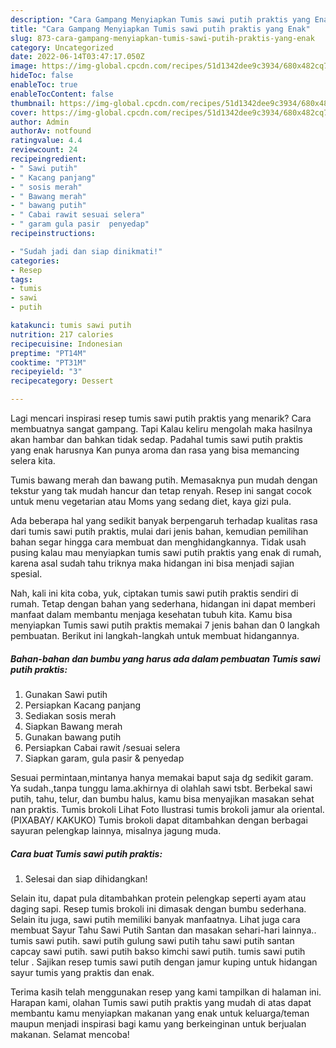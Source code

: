 ```yaml
---
description: "Cara Gampang Menyiapkan Tumis sawi putih praktis yang Enak"
title: "Cara Gampang Menyiapkan Tumis sawi putih praktis yang Enak"
slug: 873-cara-gampang-menyiapkan-tumis-sawi-putih-praktis-yang-enak
category: Uncategorized
date: 2022-06-14T03:47:17.050Z
image: https://img-global.cpcdn.com/recipes/51d1342dee9c3934/680x482cq70/tumis-sawi-putih-praktis-foto-resep-utama.jpg
hideToc: false
enableToc: true
enableTocContent: false
thumbnail: https://img-global.cpcdn.com/recipes/51d1342dee9c3934/680x482cq70/tumis-sawi-putih-praktis-foto-resep-utama.jpg
cover: https://img-global.cpcdn.com/recipes/51d1342dee9c3934/680x482cq70/tumis-sawi-putih-praktis-foto-resep-utama.jpg
author: Admin
authorAv: notfound
ratingvalue: 4.4
reviewcount: 24
recipeingredient:
- " Sawi putih"
- " Kacang panjang"
- " sosis merah"
- " Bawang merah"
- " bawang putih"
- " Cabai rawit sesuai selera"
- " garam gula pasir  penyedap"
recipeinstructions:

- "Sudah jadi dan siap dinikmati!"
categories:
- Resep
tags:
- tumis
- sawi
- putih

katakunci: tumis sawi putih 
nutrition: 217 calories
recipecuisine: Indonesian
preptime: "PT14M"
cooktime: "PT31M"
recipeyield: "3"
recipecategory: Dessert

---
```



Lagi mencari inspirasi resep tumis sawi putih praktis yang menarik? Cara membuatnya sangat gampang. Tapi Kalau keliru mengolah maka hasilnya akan hambar dan bahkan tidak sedap. Padahal tumis sawi putih praktis yang enak harusnya Kan punya aroma dan rasa yang bisa memancing selera kita.


Tumis bawang merah dan bawang putih. Memasaknya pun mudah dengan tekstur yang tak mudah hancur dan tetap renyah. Resep ini sangat cocok untuk menu vegetarian atau Moms yang sedang diet, kaya gizi pula.

Ada beberapa hal yang sedikit banyak berpengaruh terhadap kualitas rasa dari tumis sawi putih praktis, mulai dari jenis bahan, kemudian pemilihan bahan segar hingga cara membuat dan menghidangkannya. Tidak usah pusing kalau mau menyiapkan tumis sawi putih praktis yang enak di rumah, karena asal sudah tahu triknya maka hidangan ini bisa menjadi sajian spesial.


Nah, kali ini kita coba, yuk, ciptakan tumis sawi putih praktis sendiri di rumah. Tetap dengan bahan yang sederhana, hidangan ini dapat memberi manfaat dalam membantu menjaga kesehatan tubuh kita. Kamu bisa menyiapkan Tumis sawi putih praktis memakai 7 jenis bahan dan 0 langkah pembuatan. Berikut ini langkah-langkah untuk membuat hidangannya.

<!--inarticleads1-->

##### Bahan-bahan dan bumbu yang harus ada dalam pembuatan Tumis sawi putih praktis:

1. Gunakan  Sawi putih
1. Persiapkan  Kacang panjang
1. Sediakan  sosis merah
1. Siapkan  Bawang merah
1. Gunakan  bawang putih
1. Persiapkan  Cabai rawit /sesuai selera
1. Siapkan  garam, gula pasir &amp; penyedap


Sesuai permintaan,mintanya hanya memakai baput saja dg sedikit garam. Ya sudah.,tanpa tunggu lama.akhirnya di olahlah sawi tsbt. Berbekal sawi putih, tahu, telur, dan bumbu halus, kamu bisa menyajikan masakan sehat nan praktis. Tumis brokoli Lihat Foto Ilustrasi tumis brokoli jamur ala oriental. (PIXABAY/ KAKUKO) Tumis brokoli dapat ditambahkan dengan berbagai sayuran pelengkap lainnya, misalnya jagung muda. 

<!--inarticleads2-->

##### Cara buat Tumis sawi putih praktis:


1. Selesai dan siap dihidangkan!

Selain itu, dapat pula ditambahkan protein pelengkap seperti ayam atau daging sapi. Resep tumis brokoli ini dimasak dengan bumbu sederhana. Selain itu juga, sawi putih memiliki banyak manfaatnya. Lihat juga cara membuat Sayur Tahu Sawi Putih Santan dan masakan sehari-hari lainnya.. tumis sawi putih. sawi putih gulung sawi putih tahu sawi putih santan capcay sawi putih. sawi putih bakso kimchi sawi putih. tumis sawi putih telur . Sajikan resep tumis sawi putih dengan jamur kuping untuk hidangan sayur tumis yang praktis dan enak. 

Terima kasih telah menggunakan resep yang kami tampilkan di halaman ini. Harapan kami, olahan Tumis sawi putih praktis yang mudah di atas dapat membantu kamu menyiapkan makanan yang enak untuk keluarga/teman maupun menjadi inspirasi bagi kamu yang berkeinginan untuk berjualan makanan. Selamat mencoba!
